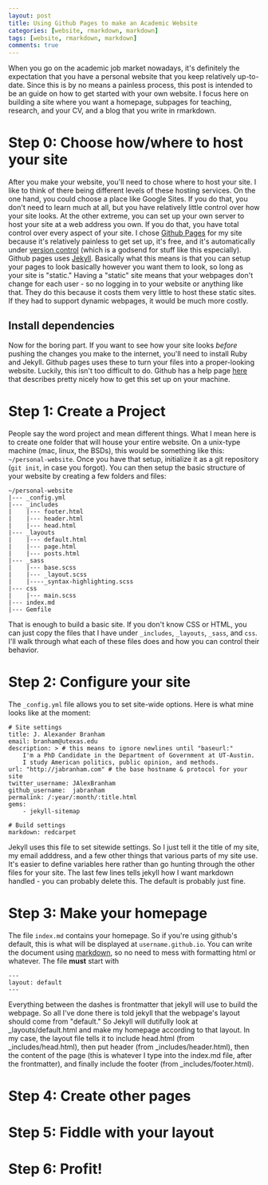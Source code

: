 ```yaml
---
layout: post
title: Using Github Pages to make an Academic Website
categories: [website, rmarkdown, markdown]
tags: [website, rmarkdown, markdown]
comments: true
---
```


When you go on the academic job market nowadays, it's definitely the
expectation that you have a personal website that you keep relatively
up-to-date. Since this is by no means a painless process, this post is
intended to be an guide on how to get started with your own website. I
focus here on building a site where you want a homepage, subpages for
teaching, research, and your CV, and a blog that you write in
rmarkdown. 

# Step 0: Choose how/where to host your site
After you make your website, you'll need to chose where to host your
site. I like to think of there being different levels of these hosting
services. On the one hand, you could choose a place like Google
Sites. If you do that, you don't need to learn much at all, but you
have relatively little control over how your site looks. At the other
extreme, you can set up your own server to host your site at a
web address you own. If you do that, you have total control over every
aspect of your site. I chose [Github Pages](https://pages.github.com/)
for my site because it's relatively painless to get set up, it's free,
and it's automatically under
[version control](/2015/09/version-control.html) (which is a
godsend for stuff like this especially). Github pages uses
[Jekyll](https://jekyllrb.com/). Basically what this means is that you
can setup your pages to look basically however you want them to look,
so long as your site is "static." Having a "static" site means that
your webpages don't change for each user - so no logging in to your
website or anything like that. They do this because it costs them very
little to host these static sites. If they had to support dynamic
webpages, it would be much more costly.

## Install dependencies
Now for the boring part. If you want to see how your site looks
*before* pushing the changes you make to the internet, you'll need to
install Ruby and Jekyll. Github pages uses these to turn your files
into a proper-looking website. Luckily, this isn't too difficult to
do. Github has a help page
[here](https://help.github.com/articles/using-jekyll-with-pages/) that
describes pretty nicely how to get this set up on your machine. 

# Step 1: Create a Project

People say the word project and mean different things. What I mean
here is to create one folder that will house your entire website. On a
unix-type machine (mac, linux, the BSDs), this would be something like
this: `~/personal-website`. Once you have that setup, initialize it as
a git repository (`git init`, in case you forgot). You can then setup
the basic structure of your website by creating a few folders and
files:

    ~/personal-website
    |--- _config.yml
    |--- _includes
    |    |--- footer.html
    |    |--- header.html
    |    |--- head.html
    |--- _layouts
    |    |--- default.html
    |    |--- page.html
    |    |--- posts.html
    |--- _sass
    |    |--- base.scss
    |    |--- _layout.scss
    |    |----_syntax-highlighting.scss 
    |--- css
    |    |--- main.scss
    |--- index.md
    |--- Gemfile

That is enough to build a basic site. If you don't know CSS or HTML,
you can just copy the files that I have under `_includes`, `_layouts`,
`_sass`, and `css`. I'll walk through what each of these files does and
how you can control their behavior.

# Step 2: Configure your site
The `_config.yml`  file allows you to set site-wide options. Here is
what mine looks like at the moment:

    # Site settings
    title: J. Alexander Branham
    email: branham@utexas.edu
    description: > # this means to ignore newlines until "baseurl:"
        I'm a PhD Candidate in the Department of Government at UT-Austin.
        I study American politics, public opinion, and methods. 
    url: "http://jabranham.com" # the base hostname & protocol for your site
    twitter_username: JAlexBranham
    github_username:  jabranham
    permalink: /:year/:month/:title.html
    gems:
        - jekyll-sitemap

    # Build settings
    markdown: redcarpet

Jekyll uses this file to set sitewide settings. So I just tell it the
title of my site, my email adddress, and a few other things that
various parts of my site use. It's easier to define variables here
rather than go hunting through the other files for your site. The last
few lines tells jekyll how I want markdown handled - you can probably
delete this. The default is probably just fine.

# Step 3: Make your homepage
The file `index.md` contains your homepage. So if you're using
github's default, this is what will be displayed at
`username.github.io`. You can write the document using
[markdown](https://help.github.com/articles/markdown-basics/), so no
need to mess with formatting html or whatever. The file **must** start
with

    ---
    layout: default
    ---

Everything between the dashes is frontmatter that jekyll will use to
build the webpage. So all I've done there is told jekyll that the
webpage's layout should come from "default." So Jekyll will dutifully
look at _layouts/default.html and make my homepage according to that
layout. In my case, the layout file tells it to include head.html
(from _includes/head.html), then put header (from
_includes/header.html), then the content of the page (this is whatever
I type into the index.md file, after the frontmatter), and finally
include the footer (from _includes/footer.html). 

# Step 4: Create other pages

# Step 5: Fiddle with your layout

# Step 6: Profit!
